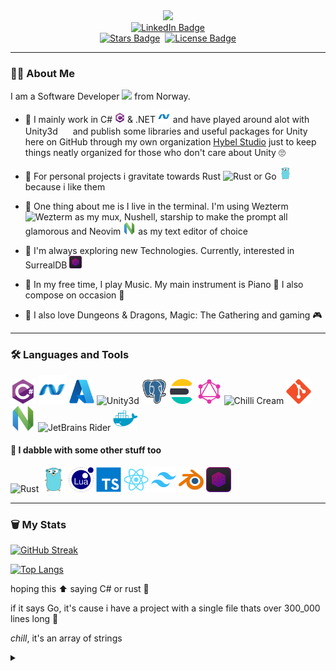 <div id="header" align="center">
  <img src="https://media0.giphy.com/media/v1.Y2lkPTc5MGI3NjExMWRlOTQwYmVmM2VkMWI1NDVlNWI3MDYxYzdiNGM5MTJjNjEwZjhmNiZlcD12MV9pbnRlcm5hbF9naWZzX2dpZklkJmN0PXM/IKqinnY7FMj1XLaKIm/giphy.gif" width="250"/>
  <div id="badges">
    <a href="your-linkedin-URL">
      <img src="https://img.shields.io/badge/LinkedIn-blue?style=for-the-badge&logo=linkedin&logoColor=white" alt="LinkedIn Badge"/>
    </a>
  </div>
    <a href="https://github.com/Skyppex/stargazers"><img src="https://img.shields.io/github/stars/Skyppex?style=flat-square" alt="Stars Badge"/></a>
    <img src="https://komarev.com/ghpvc/?username=Skyppex&style=flat-square&color=blue" alt=""/>
    <a href="https://github.com/Skyppex/Skyppex/blob/main/LICENSE"><img src="https://img.shields.io/github/license/Skyppex/Skyppex?color=2b9348&style=flat-square" alt="License Badge"/></a>
</div>

---

### 👨‍💻 About Me
I am a Software Developer <img src="https://media.giphy.com/media/WUlplcMpOCEmTGBtBW/giphy.gif" width="30"> from Norway.

- 🔭 I mainly work in C# <img src="https://github.com/devicons/devicon/blob/master/icons/csharp/csharp-original.svg" width="16" height="16"> & .NET <img src="https://github.com/devicons/devicon/blob/master/icons/dot-net/dot-net-original.svg" width="20" height="20"> and have played around alot with Unity3d <img src="https://i.redd.it/tu3gt6ysfxq71.png" width="16" height="16"> and publish some libraries and useful packages for Unity here on GitHub through my own organization [Hybel Studio](https://github.com/HybelStudio) just to keep things neatly organized for those who don't care about Unity 🙄

- 🤘 For personal projects i gravitate towards Rust <img src="https://miro.medium.com/v2/resize:fit:1200/0*sDWRBb3SeZ9h6cSz.png" title="Rust" alt="Rust" height="20"> or Go <img src="https://github.com/devicons/devicon/blob/master/icons/go/go-original.svg" title="Golang" alt="Golang" height="20"> because i like them

- 🍉 One thing about me is I live in the terminal. I'm using Wezterm <img src="https://wezfurlong.org/wezterm/favicon.svg" title="Wezterm" alt="Wezterm" height="20"> as my mux, Nushell, starship to make the prompt all glamorous and Neovim <img src="https://github.com/devicons/devicon/blob/master/icons/neovim/neovim-original.svg" title="Neovim" alt="nvim" height="20"> as my text editor of choice

- 🌱 I'm always exploring new Technologies. Currently, interested in SurrealDB <img src="https://github.com/surrealdb/icons/blob/main/surreal.svg" title="SurrealDB" alt="SurrealDB" height="20">


- 🎵 In my free time, I play Music. My main instrument is Piano 🎹 I also compose on occasion 🎼

- 🎲 I also love Dungeons & Dragons, Magic: The Gathering and gaming 🎮

---

### 🛠️ Languages and Tools

<div>
  <img src="https://github.com/devicons/devicon/blob/master/icons/csharp/csharp-original.svg" title="CSharp" alt="CSharp"height="40">
  <img src="https://github.com/devicons/devicon/blob/master/icons/dot-net/dot-net-original.svg" title="dotnet" alt="dotnet"height="46">
  <img src="https://github.com/devicons/devicon/blob/master/icons/azure/azure-original.svg" title="Azure" alt="Azure"height="40">
  <img src="https://i.redd.it/tu3gt6ysfxq71.png" title="Unity3d" alt="Unity3d" width="40" height="40">
  <img src="https://github.com/devicons/devicon/blob/master/icons/postgresql/postgresql-original.svg" title="PostgreSQL" alt="PostgreSQL"height="40">
    <img src="https://github.com/devicons/devicon/blob/master/icons/elasticsearch/elasticsearch-original.svg" title="Elasticsearch" alt="Elasticsearch" height="40">
  <img src="https://github.com/devicons/devicon/blob/master/icons/graphql/graphql-plain.svg" title="GraphQL" alt="GraphQL" height="40">
  <img src="https://avatars.githubusercontent.com/u/16239022?v=4&s=160" title="Chilli Cream" alt="Chilli Cream" height="40">
  <img src="https://github.com/devicons/devicon/blob/master/icons/git/git-original.svg" title="git" alt="git"height="40">
  <img src="https://github.com/devicons/devicon/blob/master/icons/neovim/neovim-original.svg" title="Neovim" alt="nvim" height="40">
  <img src="https://upload.wikimedia.org/wikipedia/commons/6/6e/JetBrains_Rider_Icon.svg" title="JetBrains Rider" alt="JetBrains Rider" height="40">
  <img src="https://github.com/devicons/devicon/blob/master/icons/docker/docker-plain.svg" title="Docker" alt="Docker" height="40">

  
  
</div>

#### 🔨 I dabble with some other stuff too

<div>
  <img src="https://miro.medium.com/v2/resize:fit:1200/0*sDWRBb3SeZ9h6cSz.png" title="Rust" alt="Rust" height="40">
  <img src="https://github.com/devicons/devicon/blob/master/icons/go/go-original.svg" title="Golang" alt="Golang" height="40">
  <img src="https://github.com/devicons/devicon/blob/master/icons/lua/lua-original.svg" title="Lua" alt="Lua" height="40">
  <img src="https://github.com/devicons/devicon/blob/master/icons/typescript/typescript-original.svg" title="TypeScript" alt="TypeScript" height="40">
  <img src="https://github.com/devicons/devicon/blob/master/icons/react/react-original.svg" title="React" alt="React" height="40">
  <img src="https://github.com/devicons/devicon/blob/master/icons/tailwindcss/tailwindcss-original.svg" title="tailwindcss" alt="tailwindcss" height="40">
  <img src="https://github.com/devicons/devicon/blob/master/icons/blender/blender-original.svg" title="Blender" alt="Blender" height="40">
  <img src="https://github.com/surrealdb/icons/blob/main/surreal.svg" title="SurrealDB" alt="SurrealDB" height="40">
</div>

---

### 🗑️ My Stats

[![GitHub Streak](http://github-readme-streak-stats.herokuapp.com?user=Skyppex&theme=dark&hide_border=true&date_format=j%20M%5B%20Y%5D&mode=weekly&fire=EB3A2F&stroke=AB2A22)](https://git.io/streak-stats)

[![Top Langs](https://github-readme-stats.vercel.app/api/top-langs/?username=Skyppex&layout=compact&theme=dark&hide_border=true)](https://github.com/anuraghazra/github-readme-stats)

hoping this ⬆️ saying C# or rust 🙏

if it says Go, it's cause i have a project with a single file thats over 300_000 lines long 🤦

*chill*, it's an array of strings
<details>
  <summary></summary>
<br>
<b><i>chill again</i></b>, it's a word list for a spell checking language server and it's not causing slowdowns <i>unless you're in that file</i> or eating a bunch of memory
</details>

